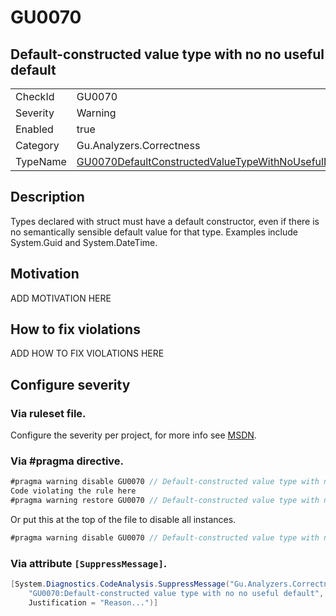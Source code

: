 # GU0070
## Default-constructed value type with no no useful default

<!-- start generated table -->
<table>
<tr>
  <td>CheckId</td>
  <td>GU0070</td>
</tr>
<tr>
  <td>Severity</td>
  <td>Warning</td>
</tr>
<tr>
  <td>Enabled</td>
  <td>true</td>
</tr>
<tr>
  <td>Category</td>
  <td>Gu.Analyzers.Correctness</td>
</tr>
<tr>
  <td>TypeName</td>
  <td><a href="https://github.com/GuOrg/Gu.Analyzers/blob/master/Gu.Analyzers.Analyzers/GU0070DefaultConstructedValueTypeWithNoUsefulDefault.cs">GU0070DefaultConstructedValueTypeWithNoUsefulDefault</a></td>
</tr>
</table>
<!-- end generated table -->

## Description

Types declared with struct must have a default constructor, even if there is no semantically sensible default value for that type. Examples include System.Guid and System.DateTime.

## Motivation

ADD MOTIVATION HERE

## How to fix violations

ADD HOW TO FIX VIOLATIONS HERE

<!-- start generated config severity -->
## Configure severity

### Via ruleset file.

Configure the severity per project, for more info see [MSDN](https://msdn.microsoft.com/en-us/library/dd264949.aspx).

### Via #pragma directive.
```C#
#pragma warning disable GU0070 // Default-constructed value type with no no useful default
Code violating the rule here
#pragma warning restore GU0070 // Default-constructed value type with no no useful default
```

Or put this at the top of the file to disable all instances.
```C#
#pragma warning disable GU0070 // Default-constructed value type with no no useful default
```

### Via attribute `[SuppressMessage]`.

```C#
[System.Diagnostics.CodeAnalysis.SuppressMessage("Gu.Analyzers.Correctness", 
    "GU0070:Default-constructed value type with no no useful default", 
    Justification = "Reason...")]
```
<!-- end generated config severity -->
